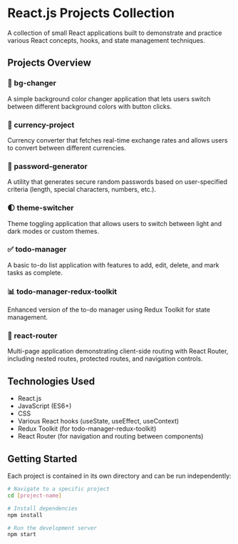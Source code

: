 # React.js Projects Collection

A collection of small React applications built to demonstrate and practice various React concepts, hooks, and state management techniques.

## Projects Overview

### 🎨 bg-changer
A simple background color changer application that lets users switch between different background colors with button clicks.

### 💱 currency-project
Currency converter that fetches real-time exchange rates and allows users to convert between different currencies.

### 🔐 password-generator
A utility that generates secure random passwords based on user-specified criteria (length, special characters, numbers, etc.).

### 🌓 theme-switcher
Theme toggling application that allows users to switch between light and dark modes or custom themes.

### ✅ todo-manager
A basic to-do list application with features to add, edit, delete, and mark tasks as complete.

### 📊 todo-manager-redux-toolkit
Enhanced version of the to-do manager using Redux Toolkit for state management.

### 🔄 react-router
Multi-page application demonstrating client-side routing with React Router, including nested routes, protected routes, and navigation controls.

## Technologies Used

- React.js
- JavaScript (ES6+)
- CSS
- Various React hooks (useState, useEffect, useContext)
- Redux Toolkit (for todo-manager-redux-toolkit)
- React Router (for navigation and routing between components)

## Getting Started

Each project is contained in its own directory and can be run independently:

```bash
# Navigate to a specific project
cd [project-name]

# Install dependencies
npm install

# Run the development server
npm start